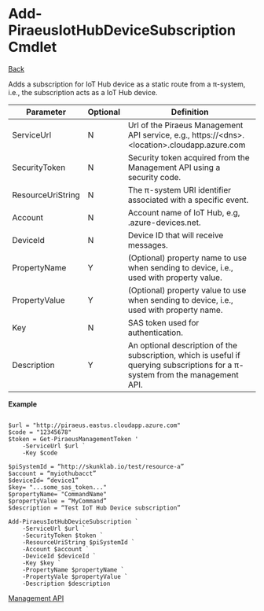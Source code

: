 ﻿



Add-PiraeusIotHubDeviceSubscription Cmdlet
=====
[Back](MgmtApi.md)

Adds a subscription for IoT Hub device as a static route from a π-system, i.e., the subscription acts as a IoT Hub device.

**Parameter**     | **Optional** | **Definition**                                                                                                                      |
|-------------------|--------------|-------------------------------------------------------------------------------------------------------------------------------------|
| ServiceUrl        | N            | Url of the Piraeus Management API service, e.g., https://\<dns\>.\<location\>.cloudapp.azure.com                                    |
| SecurityToken     | N            | Security token acquired from the Management API using a security code.                                                              |
| ResourceUriString | N            | The π-system URI identifier associated with a specific event.                                                                       |
| Account           | N            | Account name of IoT Hub, e.g, <account>.azure-devices.net.                                                                                                |
| DeviceId| N            | Device ID that will receive messages.                                                                                                        |                                                                                      |
| PropertyName| Y            | (Optional) property name to use when sending to device, i.e., used with property value.                                                                 |
| PropertyValue| Y            | (Optional) property value to use when sending to device, i.e., used with property name.                                                              |
| Key| N            | SAS token used for authentication.                |
| Description       | Y            | An optional description of the subscription, which is useful if querying subscriptions for a π-system from the management API.      |


**Example**

```

$url = "http://piraeus.eastus.cloudapp.azure.com"  
$code = "12345678"  
$token = Get-PiraeusManagementToken '
	-ServiceUrl $url `
	-Key $code 

$piSystemId = “http://skunklab.io/test/resource-a”  
$account = “myiothubacct”  
$deviceId= “device1”
$key= "...some_sas_token..."
$propertyName= "CommandName"
$propertyValue = “MyCommand” 
$description = “Test IoT Hub Device subscription”

Add-PiraeusIotHubDeviceSubscription `
	-ServiceUrl $url `
	-SecurityToken $token `	
	-ResourceUriString $piSystemId `  
	-Account $account `
	-DeviceId $deviceId `
	-Key $key `  
	-PropertyName $propertyName `
	-PropertyVale $propertyValue `
	-Description $description
```

[Management API](MgmtApi.md)
